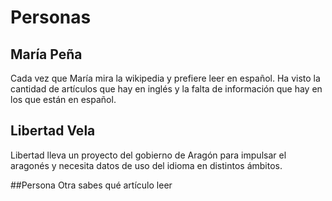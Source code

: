 # Personas


## María Peña
Cada vez que María mira la wikipedia y prefiere leer en español. Ha visto la cantidad de artículos que hay en inglés y la falta de información que hay en los que están en español.

## Libertad Vela
Libertad lleva un proyecto del gobierno de Aragón para impulsar el aragonés y necesita datos de uso del idioma en distintos ámbitos.

##Persona Otra
sabes qué artículo leer
